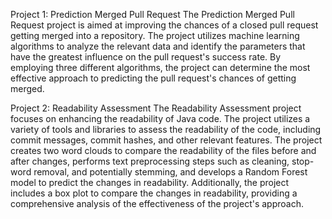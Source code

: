 Project 1: Prediction Merged Pull Request
The Prediction Merged Pull Request project is aimed at improving the chances of a closed pull request getting merged into a repository. The project utilizes machine learning algorithms to analyze the relevant data and identify the parameters that have the greatest influence on the pull request's success rate. By employing three different algorithms, the project can determine the most effective approach to predicting the pull request's chances of getting merged.

Project 2: Readability Assessment
The Readability Assessment project focuses on enhancing the readability of Java code. The project utilizes a variety of tools and libraries to assess the readability of the code, including commit messages, commit hashes, and other relevant features. The project creates two word clouds to compare the readability of the files before and after changes, performs text preprocessing steps such as cleaning, stop-word removal, and potentially stemming, and develops a Random Forest model to predict the changes in readability. Additionally, the project includes a box plot to compare the changes in readability, providing a comprehensive analysis of the effectiveness of the project's approach.
